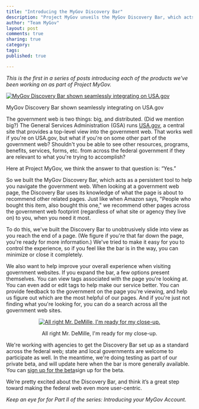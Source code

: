 ```yaml
---
title: "Introducing the MyGov Discovery Bar"
description: "Project MyGov unveils the MyGov Discovery Bar, which acts as a persistent tool to help you navigate the government web."
author: "Team MyGov"
layout: post
comments: true
sharing: true
category: 
tags: 
published: true

---
```


*This is the first in a series of posts introducing each of the products we've been working on as part of Project MyGov.*

<div class="thumbright">
  <a href="http://presidential-innovation-fellows.github.com/mygov/images/content/bar1.png">
    <img src="http://presidential-innovation-fellows.github.com/mygov/images/content/bar1-thumb.png" alt="MyGov Discovery Bar shown seamlessly integrating on USA.gov" />
  </a>
<p class="caption">MyGov Discovery Bar shown seamlessly integrating on USA.gov</p>
</div>

The government web is two things: big, and distributed. (Did we mention big?)  The General Services Administration (GSA) runs [USA.gov](http://www.usa.gov), a central site that provides a top-level view into the government web. That works well if you're on USA.gov, but what if you're on some other part of the government web?  Shouldn't you be able to see other resources, programs, benefits, services, forms, etc. from across the federal government if they are relevant to what you're trying to accomplish?

Here at Project MyGov, we think the answer to that question is: “Yes.”

So we built the MyGov Discovery Bar, which acts as a persistent tool to help you navigate the government web. When looking at a government web page, the Discovery Bar uses its knowledge of what the page is about to recommend other related pages. Just like when Amazon says, "People who bought this item, also bought this one," we recommend other pages across the government web footprint (regardless of what site or agency they live on) to you, when you need it most.

To do this, we've built the Discovery Bar to unobtrusively slide into view as you reach the end of a page. (We figure if you're that far down the page, you're ready for more information.)  We've tried to make it easy for you to control the experience, so if you feel like the bar is in the way, you can minimize or close it completely.

We also want to help improve your overall experience when visiting government websites. If you expand the bar, a few options present themselves. You can view tags associated with the page you're looking at.  You can even add or edit tags to help make our service better. You can provide feedback to the government on the page you're viewing, and help us figure out which are the most helpful of our pages. And if you're just not finding what you're looking for, you can do a search across all the government web sites.

<div style="text-align:center; width:100%;">
  <a href="http://presidential-innovation-fellows.github.com/mygov/images/content/bar2.png">
  <img src="http://presidential-innovation-fellows.github.com/mygov/images/content/bar2-thumb.png" alt="All right Mr. DeMille, I'm ready for my close-up." />  
  </a>
  <p class="caption">All right Mr. DeMille, I'm ready for my close-up.</p>
</div>

We're working with agencies to get the Discovery Bar set up as a standard across the federal web; state and local governments are welcome to participate as well.  In the meantime, we're doing testing as part of our private beta, and will update here when the bar is more generally available. You can [sign up for the beta](http://bit.ly/mygovlincoln)sign up for the beta.

We’re pretty excited about the Discovery Bar, and think it’s a great step toward making the federal web even more user-centric.

*Keep an eye for for Part II of the series: Introducing your MyGov Account.*